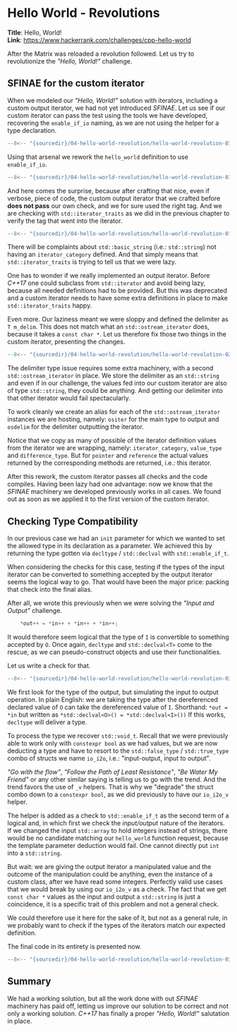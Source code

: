 # Hello World - Revolutions

**Title**: Hello, World!\
**Link**: <https://www.hackerrank.com/challenges/cpp-hello-world>

After the Matrix was reloaded a revolution followed. Let us try to revolutionize the *"Hello, World!"* challenge.

## SFINAE for the custom iterator

When we modeled our *"Hello, World!"* solution with iterators, including a custom output iterator, we had not yet introduced *SFINAE*. Let us see if our custom iterator can pass the test using the tools we have developed, recovering the `enable_if_io` naming, as we are not using the helper for a type declaration.

```cpp title
--8<-- "{sourcedir}/04-hello-world-revolution/hello-world-revolution-01.cpp:38:52"
```

Using that arsenal we rework the `hello_world` definition to use `enable_if_io`.

```cpp title
--8<-- "{sourcedir}/04-hello-world-revolution/hello-world-revolution-01.cpp:54:58"
```

And here comes the surprise, because after crafting that nice, even if verbose, piece of code, the custom output iterator that we crafted before **does not pass** our own check, and we for sure used the right tag. And we are checking with `std::iterator_traits` as we did in the previous chapter to verify the tag that went into the iterator.

```cpp title
--8<-- "{sourcedir}/04-hello-world-revolution/hello-world-revolution-01.cpp:15:15"
```

There will be complaints about `std::basic_string` (i.e.: `std::string`) not having an `iterator_category` defined. And that simply means that `std::iterator_traits` is trying to tell us that we were lazy.

One has to wonder if we really implemented an output iterator. Before *C++17* one could subclass from `std::iterator` and avoid being lazy, because all needed definitions had to be provided. But this was deprecated and a custom iterator needs to have some extra definitions in place to make `std::iterator_traits` happy.

Even more. Our laziness meant we were sloppy and defined the delimiter as `T m_delim`. This does not match what an `std::ostream_iterator` does, because it takes a `const char *`. Let us therefore fix those two things in the custom iterator, presenting the changes.

```cpp title
--8<-- "{sourcedir}/04-hello-world-revolution/hello-world-revolution-02.cpp:7:23"
```

The delimiter type issue requires some extra machinery, with a second `std::ostream_iterator` in place. We store the delimiter as an `std::string` and even if in our challenge, the values fed into our custom iterator are also of type `std::string`, they could be anything. And getting our delimiter into that other iterator would fail spectacularly.

To work cleanly we create an alias for each of the `std::ostream_iterator` instances we are hosting, namely: `ositer` for the main type to output and `osdelim` for the delimiter outputting the iterator.

Notice that we copy as many of possible of the iterator definition values from the iterator we are wrapping, namely: `iterator_category`, `value_type` and `difference_type`. But for `pointer` and `reference` the actual values returned by the corresponding methods are returned, i.e.: this iterator.

After this rework, the custom iterator passes all checks and the code compiles. Having been lazy had one advantage: now we know that the *SFINAE* machinery we developed previously works in all cases. We found out as soon as we applied it to the first version of the custom iterator.

## Checking Type Compatibility

In our previous case we had an `init` parameter for which we wanted to set the allowed type in its declaration as a parameter. We achieved this by returning the type gotten via `decltype` / `std::declval` with `std::enable_if_t`.

When considering the checks for this case, testing if the types of the input iterator can be converted to something accepted by the output iterator seems the logical way to go. That would have been the major price: packing that check into the final alias.

After all, we wrote this previously when we were solving the *"Input and Output"* challenge.

```cpp
    *out++ = *in++ + *in++ + *in++;
```

It would therefore seem logical that the type of `I` is convertible to something accepted by `O`. Once again, `decltype` and `std::declval<T>` come to the rescue, as we can pseudo-construct objects and use their functionalities.

Let us write a check for that.

```cpp title
--8<-- "{sourcedir}/04-hello-world-revolution/hello-world-revolution-03.cpp:64:75"
```

We first look for the type of the output, but simulating the input to output operation. In plain English: we are taking the type after the dereferenced declared value of `O` can take the dereferenced value of `I`. Shorthand: `*out = *in` but written as `*std::declval<O>() = *std::declval<I>())` If this works, `decltype` will deliver a type.

To process the type we recover `std::void_t`. Recall that we were previously able to work only with `constexpr bool` as we had values, but we are now deducting a type and have to resort to the `std::false_type` / `std::true_type` combo of structs we name `io_i2o`, i.e.: "input-output, input to output".

*"Go with the flow"*, *"Follow the Path of Least Resistance"*, *"Be Water My Friend"* or any other similar saying is telling us to go with the trend. And the trend favors the use of `_v` helpers. That is why we "degrade" the struct combo down to a `constexpr bool`, as we did previously to have our `io_i2o_v` helper.

The helper is added as a check to `std::enable_if_t` as the second term of a logical and, in which first we check the *input/output* nature of the iterators. If we changed the input `std::array` to hold integers instead of strings, there would be no candidate matching our `hello_world` function request, because the template parameter deduction would fail. One cannot directly put `int` into a `std::string`.

But wait: we are giving the output iterator a manipulated value and the outcome of the manipulation could be anything, even the instance of a custom class, after we have read some integers. Perfectly valid use cases that we would break by using our `io_i2o_v` as a check. The fact that we get `const char *` values as the input and output a `std::string` is just a coincidence, it is a specific trait of this problem and not a general check.

We could therefore use it here for the sake of it, but not as a general rule, in we probably want to check if the types of the iterators match our expected definition.

The final code in its entirety is presented now.

```cpp title
--8<-- "{sourcedir}/04-hello-world-revolution/hello-world-revolution-03.cpp"
```

## Summary

We had a working solution, but all the work done with out *SFINAE* machinery has paid off, letting us improve our solution to be correct and not only a working solution. *C++17* has finally a proper *"Hello, World!"* salutation in place.
